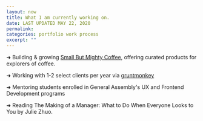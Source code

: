 ```yaml
---
layout: now
title: What I am currently working on.
date: LAST UPDATED MAY 22, 2020
permalink:
categories: portfolio work process
excerpt: ""
---
```


<!-- ✗ -->

➜ Building & growing [Small But Mighty Coffee](https://smallbutmighty.coffee), offering curated products for explorers of coffee.

➜ Working with 1-2 select clients per year via [gruntmonkey](https://gruntmonkey.com)

➜ Mentoring students enrolled in General Assembly's UX and Frontend Development programs

➜ Reading The Making of a Manager: What to Do When Everyone Looks to You by Julie Zhuo.

